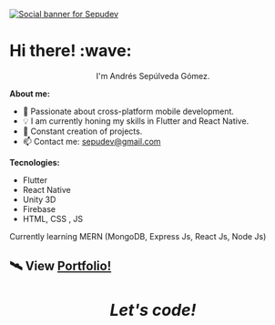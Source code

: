 [![Social banner for Sepudev](https://res.cloudinary.com/sepudev/image/upload/v1622664360/home_udql5f.gif)](https://www.sepudev.tech/)

<h1 align='left'> Hi there! :wave:</h1>
<p align='center'>
I'm Andrés Sepúlveda Gómez.
</p>

**About me:**

- 📱  Passionate about cross-platform mobile development.
- 💡  I am currently honing my skills in Flutter and React Native.
- 🔨 Constant creation of projects.
- 📫 Contact me: sepudev@gmail.com

**Tecnologies:**

- Flutter
- React Native
- Unity 3D
- Firebase
- HTML, CSS , JS

Currently learning MERN (MongoDB, Express Js, React Js, Node Js)

## 🛰 View [Portfolio!](https://sepulvedandres.tech/) 

<h1 align='center'><i>Let's code!</i></h1>

